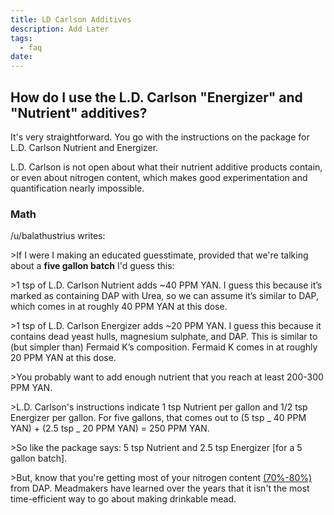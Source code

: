 ```yaml
---
title: LD Carlson Additives
description: Add Later
tags:
  - faq
date:
---
```


## How do I use the L.D. Carlson "Energizer" and "Nutrient" additives?

It's very straightforward. You go with the instructions on the package for L.D. Carlson Nutrient and Energizer.

L.D. Carlson is not open about what their nutrient additive products contain, or even about nitrogen content, which
makes good experimentation and quantification nearly impossible.

### Math

/u/balathustrius writes:

&gt;If I were I making an educated guesstimate, provided that we're talking about a **five gallon batch** I'd guess
this:

&gt;1 tsp of L.D. Carlson Nutrient adds ~40 PPM YAN. I guess this because it’s marked as containing DAP with Urea, so we
can assume it’s similar to DAP, which comes in at roughly 40 PPM YAN at this dose.

&gt;1 tsp of L.D. Carlson Energizer adds ~20 PPM YAN. I guess this because it contains dead yeast hulls, magnesium
sulphate, and DAP. This is similar to (but simpler than) Fermaid K’s composition. Fermaid K comes in at roughly 20 PPM
YAN at this dose.

&gt;You probably want to add enough nutrient that you reach at least 200-300 PPM YAN.

&gt;L.D. Carlson's instructions indicate 1 tsp Nutrient per gallon and 1/2 tsp Energizer per gallon. For five gallons,
that comes out to (5 tsp _ 40 PPM YAN) + (2.5 tsp _ 20 PPM YAN) = 250 PPM YAN.

&gt;So like the package says: 5 tsp Nutrient and 2.5 tsp Energizer [for a 5 gallon batch].

&gt;But, know that you're getting most of your nitrogen content [(70%-80%)](http://i.imgur.com/4Lic7Tp.png) from DAP.
Meadmakers have learned over the years that it isn't the most time-efficient way to go about making drinkable mead.
